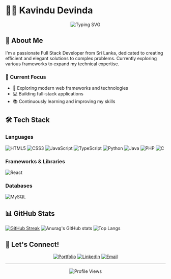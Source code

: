 # 👨‍💻 Kavindu Devinda

<div align="center">
  <img src="https://readme-typing-svg.demolab.com?font=Fira+Code&weight=600&size=28&duration=3000&pause=500&color=2196F3&center=true&vCenter=true&random=false&width=435&lines=Full+Stack+Developer;Code+Enthusiast;Problem+Solver" alt="Typing SVG" />
</div>

## 🚀 About Me
I'm a passionate Full Stack Developer from Sri Lanka, dedicated to creating efficient and elegant solutions to complex problems. Currently exploring various frameworks to expand my technical expertise.

### 🎯 Current Focus
- 🌱 Exploring modern web frameworks and technologies
- 💻 Building full-stack applications
- 📚 Continuously learning and improving my skills

## 🛠️ Tech Stack

### Languages
![HTML5](https://img.shields.io/badge/-HTML5-E34F26?style=flat-square&logo=html5&logoColor=white)
![CSS3](https://img.shields.io/badge/-CSS3-1572B6?style=flat-square&logo=css3)
![JavaScript](https://img.shields.io/badge/-JavaScript-F7DF1E?style=flat-square&logo=javascript&logoColor=black)
![TypeScript](https://img.shields.io/badge/-TypeScript-3178C6?style=flat-square&logo=typescript&logoColor=white)
![Python](https://img.shields.io/badge/-Python-3776AB?style=flat-square&logo=python&logoColor=white)
![Java](https://img.shields.io/badge/-Java-007396?style=flat-square&logo=java&logoColor=white)
![PHP](https://img.shields.io/badge/-PHP-777BB4?style=flat-square&logo=php&logoColor=white)
![C](https://img.shields.io/badge/-C-A8B9CC?style=flat-square&logo=c&logoColor=black)

### Frameworks & Libraries
![React](https://img.shields.io/badge/-React-61DAFB?style=flat-square&logo=react&logoColor=black)

### Databases
![MySQL](https://img.shields.io/badge/-MySQL-4479A1?style=flat-square&logo=mysql&logoColor=white)

## 📊 GitHub Stats
[![GitHub Streak](https://streak-stats.demolab.com/?user=KavinduDevinda97)](https://git.io/streak-stats)
![Anurag's GitHub stats](https://github-readme-stats.vercel.app/api?username=KavinduDevinda97&hide=contribs,prs)
![Top Langs](https://github-readme-stats.vercel.app/api/top-langs/?username=KavinduDevinda97&layout=compact)
## 🤝 Let's Connect!

<div align="center">


[![Portfolio](https://img.shields.io/badge/Portfolio-000000?style=for-the-badge&logo=About.me&logoColor=white)](https://kavindudevindaportfolio.netlify.app/)
[![LinkedIn](https://img.shields.io/badge/LinkedIn-0077B5?style=for-the-badge&logo=linkedin&logoColor=white)](https://www.linkedin.com/in/kavindu-devinda-41b506207/)
[![Email](https://img.shields.io/badge/Email-D14836?style=for-the-badge&logo=gmail&logoColor=white)](mailto:Kavindudevinda9@gmail.com)

</div>

---
<div align="center">
  <img src="https://komarev.com/ghpvc/?username=devkavindu&color=blue" alt="Profile Views" />
</div>

